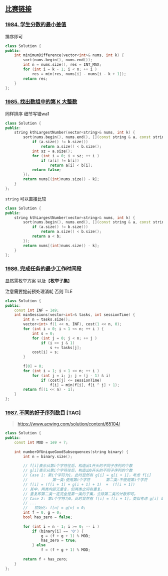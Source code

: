 ## [比赛链接](https://leetcode-cn.com/contest/weekly-contest-256/)


### [1984. 学生分数的最小差值](https://leetcode-cn.com/problems/minimum-difference-between-highest-and-lowest-of-k-scores/)

排序即可

```c++
class Solution {
public:
    int minimumDifference(vector<int>& nums, int k) {
        sort(nums.begin(), nums.end());
        int n = nums.size(), res = INT_MAX;
        for (int i = k - 1; i < n; ++ i )
            res = min(res, nums[i] - nums[i - k + 1]);
        return res;
    }
};
```


### [1985. 找出数组中的第 K 大整数](https://leetcode-cn.com/problems/find-the-kth-largest-integer-in-the-array/)

同样排序 细节写错wa1

```c++
class Solution {
public:
    string kthLargestNumber(vector<string>& nums, int k) {
        sort(nums.begin(), nums.end(), [](const string & a, const string & b) {
            if (a.size() != b.size())
                return a.size() < b.size();
            int sz = a.size();
            for (int i = 0; i < sz; ++ i )
                if (a[i] != b[i])
                    return a[i] < b[i];
            return false;
        });
        return nums[(int)nums.size() - k];
    }
};
```

`string` 可以直接比较

```c++
class Solution {
public:
    string kthLargestNumber(vector<string>& nums, int k) {
        sort(nums.begin(), nums.end(), [](const string & a, const string & b) {
            if (a.size() != b.size())
                return a.size() < b.size();
            return a < b;
        });
        return nums[(int)nums.size() - k];
    }
};
```

### [1986. 完成任务的最少工作时间段](https://leetcode-cn.com/problems/minimum-number-of-work-sessions-to-finish-the-tasks/)

显然需枚举方案 以及【**枚举子集**】

注意需要提前预处理消耗  否则 TLE

```c++
class Solution {
public:
    const int INF = 1e9;
    int minSessions(vector<int>& tasks, int sessionTime) {
        int n = tasks.size();
        vector<int> f(1 << n, INF), cost(1 << n, 0);
        for (int i = 0; i < 1 << n; ++ i ) {
            int s = 0;
            for (int j = 0; j < n; ++ j )
                if (i >> j & 1)
                    s += tasks[j];
            cost[i] = s;
        }
        
        f[0] = 0;
        for (int i = 1; i < 1 << n; ++ i )
            for (int j = i; j; j = (j - 1) & i)
                if (cost[j] <= sessionTime)
                    f[i] = min(f[i], f[i ^ j] + 1);
        return f[(1 << n) - 1];
    }
};
```

### [1987. 不同的好子序列数目](https://leetcode-cn.com/problems/number-of-unique-good-subsequences/) [TAG]

> https://www.acwing.com/solution/content/65104/

```c++
class Solution {
public:
    const int MOD = 1e9 + 7;
    
    int numberOfUniqueGoodSubsequences(string binary) {
        int n = binary.size();
        
        // f[i]表示从第i个字符往后，构造出1开头的不同子序列的个数
        // g[i]表示从第i个字符往后，构造出0开头的不同子序列的个数
        // Case 1: 第i个字符为1，此时显然有 g[i] = g[i + 1]，考虑 f[i]
        //           第一类:使用第i个字符       第二类:不使用第i个字符
        // f[i] = (f[i + 1] + g[i + 1] + 1)  +  (f[i + 1])
        // 其中，两类内部无重复，但两类之间有重复。
        // 重复即第二类一定完全是第一类的子集，去除第二类的计数即可。
        // Case 2: 第i个字符为0，此时显然有 f[i] = f[i + 1]，类似考虑 g[i] 即可
        // ...
        //   初始化: f[n] = g[n] = 0;
        int f = 0, g = 0;
        bool has_zero = false;
        
        for (int i = n - 1; i >= 0; -- i )
            if (binary[i] == '0') {
                g = (f + g + 1) % MOD;
                has_zero = true;
            } else
                f = (f + g + 1) % MOD;
        
        return f + has_zero;
    }
};
```
